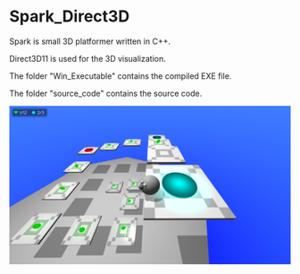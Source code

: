 # Spark_Direct3D

Spark is small 3D platformer written in C++.

Direct3D11 is used for the 3D visualization.

The folder "Win_Executable" contains the compiled EXE file.

The folder "source_code" contains the source code.

![alt text](https://github.com/jkrn/Spark_Direct3D/blob/main/images/Spark.png?raw=true)
